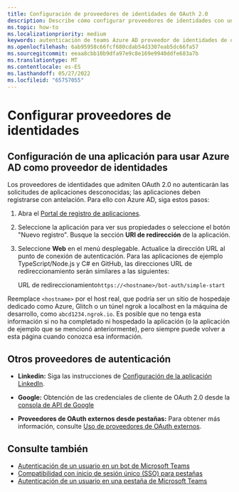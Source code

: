 ```yaml
---
title: Configuración de proveedores de identidades de OAuth 2.0
description: Describe cómo configurar proveedores de identidades con un enfoque en Microsoft Azure Active Directory (Azure AD)
ms.topic: how-to
ms.localizationpriority: medium
keywords: autenticación de teams Azure AD proveedor de identidades de oauth
ms.openlocfilehash: 6ab95958c66fcf680cdab54d3307eab5dc66fa57
ms.sourcegitcommit: eeaa8cbb10b9dfa97e9c8e169e9940ddfe683a7b
ms.translationtype: MT
ms.contentlocale: es-ES
ms.lasthandoff: 05/27/2022
ms.locfileid: "65757055"
---
```

# <a name="configure-identity-providers"></a>Configurar proveedores de identidades

## <a name="configuring-an-application-to-use-azure-ad-as-an-identity-provider"></a>Configuración de una aplicación para usar Azure AD como proveedor de identidades

Los proveedores de identidades que admiten OAuth 2.0 no autenticarán las solicitudes de aplicaciones desconocidas; las aplicaciones deben registrarse con antelación. Para ello con Azure AD, siga estos pasos:

1. Abra el [Portal de registro de aplicaciones](https://ms.portal.azure.com/#blade/Microsoft_AAD_RegisteredApps/ApplicationsListBlade).

2. Seleccione la aplicación para ver sus propiedades o seleccione el botón "Nuevo registro". Busque la sección **URI de redirección** de la aplicación.

3. Seleccione **Web** en el menú desplegable. Actualice la dirección URL al punto de conexión de autenticación. Para las aplicaciones de ejemplo TypeScript/Node.js y C# en GitHub, las direcciones URL de redireccionamiento serán similares a las siguientes:

    URL de redireccionamiento`https://<hostname>/bot-auth/simple-start`

Reemplace `<hostname>` por el host real, que podría ser un sitio de hospedaje dedicado como Azure, Glitch o un túnel ngrok a localhost en la máquina de desarrollo, como `abcd1234.ngrok.io`. Es posible que no tenga esta información si no ha completado ni hospedado la aplicación (o la aplicación de ejemplo que se mencionó anteriormente), pero siempre puede volver a esta página cuando conozca esa información.

## <a name="other-authentication-providers"></a>Otros proveedores de autenticación

* **Linkedin:** Siga las instrucciones de [Configuración de la aplicación LinkedIn](/linkedin/talent/apply-with-linkedin).

* **Google:** Obtención de las credenciales de cliente de OAuth 2.0 desde la [consola de API de Google](https://console.developers.google.com/)

* **Proveedores de OAuth externos desde pestañas:** Para obtener más información, consulte [Uso de proveedores de OAuth externos](../../tabs/how-to/authentication/auth-oauth-provider.md).

## <a name="see-also"></a>Consulte también

* [Autenticación de un usuario en un bot de Microsoft Teams](../../resources/bot-v3/bot-authentication/auth-bot-AAD.md)
* [Compatibilidad con inicio de sesión único (SSO) para pestañas](../../tabs/how-to/authentication/auth-aad-sso.md)
* [Autenticación de un usuario en una pestaña de Microsoft Teams](../../tabs/how-to/authentication/auth-tab-aad.md)
